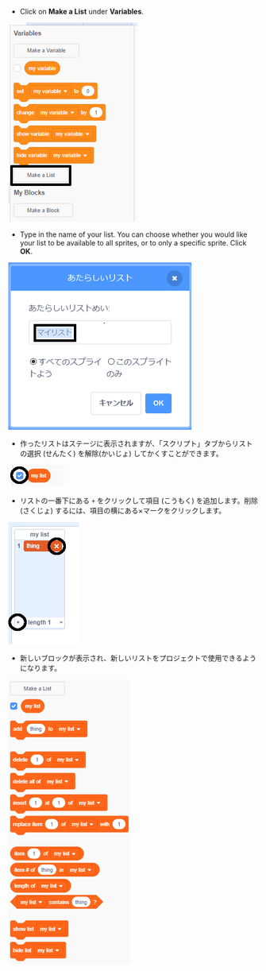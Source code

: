 + Click on **Make a List** under **Variables**.

![Make a list](images/make-a-list-annotated.png)

+ Type in the name of your list. You can choose whether you would like your list to be available to all sprites, or to only a specific sprite. Click **OK**.

![List name](images/list-name-annotated.png)

+ 作ったリストはステージに表示されますが、「スクリプト」タブからリストの選択 (せんたく) を解除(かいじょ) してかくすことができます。

![List show/hide](images/list-show-hide-annotated.png)

+ リストの一番下にある `+` をクリックして項目 (こうもく) を追加します。削除 (さくじょ) するには、項目の横にある×マークをクリックします。

![List show/hide](images/list-add-delete-annotated.png)

+ 新しいブロックが表示され、新しいリストをプロジェクトで使用できるようになります。

![List blocks](images/list-blocks.png)